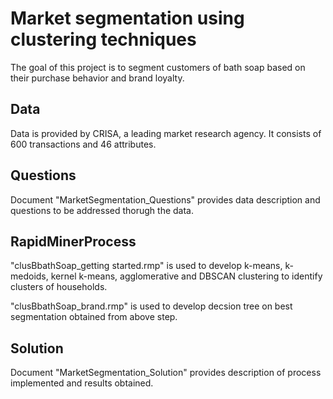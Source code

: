 # Market segmentation using clustering techniques

The goal of this project is to segment customers of bath soap based on their purchase behavior and brand loyalty.

## Data
Data is provided by CRISA, a leading market research agency. It consists of 600 transactions and 46 attributes.

## Questions
Document "MarketSegmentation_Questions" provides data description and questions to be addressed thorugh the data.

## RapidMinerProcess
"clusBbathSoap_getting started.rmp" is used to develop k-means, k-medoids, kernel k-means, agglomerative and DBSCAN clustering to identify clusters of households.

"clusBbathSoap_brand.rmp" is used to develop decsion tree on best segmentation obtained from above step.

## Solution
Document "MarketSegmentation_Solution" provides description of process implemented and results obtained.
